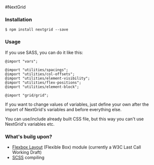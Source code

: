 #NextGrid
### Installation ###

	$ npm install nextgrid --save
	
### Usage ###
If you use SASS, you can do it like this:

    @import "vars";

    @import "utilities/spacings";
    @import "utilities/col-offsets";
    @import "utilities/element-visibility";
    @import "utilities/flex-positions";
    @import "utilities/element-block";
    
    @import "grid/grid";
    
If you want to change values of variables, just define your own after the import of NextGrid's variables and before everything else.

You can use/include already built CSS file, but this way you can't use NextGrid's variables etc.
	
### What's builg upon? ###
* [Flexbox Layout](http://www.w3schools.com/cssref/css3_pr_flex.asp) (Flexible Box) module (currently a W3C Last Call Working Draft)
* [SCSS](http://sass-lang.com/) compiling


